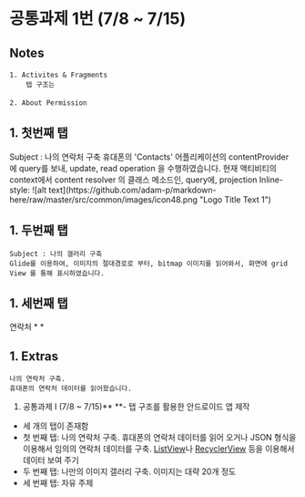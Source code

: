 <h1>공통과제 1번 (7/8 ~ 7/15)</h1>

<h2> Notes </h2>

    1. Activites & Fragments
        탭 구조는 
    
    2. About Permission
        

<h2> 1. 첫번째 탭 </h2>
    Subject : 나의 연락처 구축
    휴대폰의 'Contacts' 어플리케이션의 contentProvider 에 query를 보내, update, read operation 을 수행하였습니다.
    현재 액티비티의 context에서 content resolver 의 클래스 메소드인, query에, projection 
    Inline-style: 
![alt text](https://github.com/adam-p/markdown-here/raw/master/src/common/images/icon48.png "Logo Title Text 1")
    
<h2> 1. 두번째 탭 </h2>

    Subject : 나의 갤러리 구축
    Glide를 이용하여, 이미지의 절대경로로 부터, bitmap 이미지를 읽어와서, 화면에 grid View 를 통해 표시하였습니다.
<h2> 1. 세번째 탭 </h2>
연락처
*
*
<h2> 1. Extras </h2>

    나의 연락처 구축.
    휴대폰의 연락처 데이터를 읽어왔습니다.
1. 공통과제 I (7/8 ~ 7/15)** **- 탭 구조를 활용한 안드로이드 앱 제작

- 세 개의 탭이 존재함
- 첫 번째 탭: 나의 연락처 구축. 휴대폰의 연락처 데이터를 읽어 오거나 JSON 형식을 이용해서 임의의 연락처 데이터를 구축. [ListView](https://developer.android.com/reference/android/widget/ListView.html)나 [RecyclerView](https://developer.android.com/guide/topics/ui/layout/recyclerview) 등을 이용해서 데이터 보여 주기
- 두 번째 탭: 나만의 이미지 갤러리 구축. 이미지는 대략 20개 정도
- 세 번째 탭: 자유 주제
